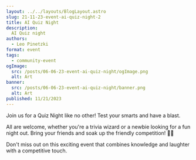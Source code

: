 ```yaml
---
layout: ../../layouts/BlogLayout.astro
slug: 21-11-23-event-ai-quiz-night-2
title: AI Quiz Night
description: 
  AI Quiz night
authors:
  - Leo Pinetzki
format: event
tags:
  - community-event
ogImage: 
  src: /posts/06-06-23-event-ai-quiz-night/ogImage.png
  alt: Art
banner: 
  src: /posts/06-06-23-event-ai-quiz-night/banner.png
  alt: Art
published: 11/21/2023
---
```


Join us for a Quiz Night like no other! Test your smarts and have a blast.

All are welcome, whether you're a trivia wizard or a newbie looking for a fun night out. Bring your friends and soak up the friendly competition! 🤩🎉

Don't miss out on this exciting event that combines knowledge and laughter with a competitive touch.